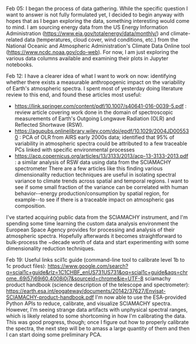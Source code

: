 Feb 05: I began the process of data gathering. While the specific question I want to answer is not fully formulated yet, I decided to begin anyway with hopes that as I began exploring the data, something interesting would come to mind. I am sourcing energy data from the US Energy Information Administration (https://www.eia.gov/totalenergy/data/monthly/) and climate-related data (temperatures, cloud cover, wind conditions, etc.) from the National Oceanic and Atmospheric Administration's Climate Data Online tool (https://www.ncdc.noaa.gov/cdo-web). For now, I am just exploring the various data columns available and examining their plots in Jupyter notebooks.

Feb 12: I have a clearer idea of what I want to work on now: identifying whether there exists a measurable anthropogenic impact on the variability of Earth's atmospheric spectra. I spent most of yesterday doing literature review to this end, and found these articles most useful:
* https://link.springer.com/content/pdf/10.1007/s40641-016-0039-5.pdf : review article covering work done in the domain of spectroscopic measurements of Earth's Outgoing Longwave Radiation (OLR) and Reflected Shortwave (RSW).
* https://agupubs.onlinelibrary.wiley.com/doi/epdf/10.1029/2004JD005530 : PCA of OLR from AIRS early 2000s data; identified that 95% of variability in atmospheric spectra could be attributed to a few traceable PCs linked with specific environmental processes
* https://acp.copernicus.org/articles/13/3133/2013/acp-13-3133-2013.pdf : a similar analysis of RSW data using data from the SCIAMACHY spectrometer
There are a few articles like this finding various dimensionality reduction techniques are useful in isolating spectral variance to climate trends across spatial and temporal regions. I want to see if some small fraction of the variance can be correlated with human behavior--energy production/consumption by spatial region, for example--to see if there is a traceable impact on atmospheric gas composition.

I've started acquiring public data from the SCIAMACHY instrument, and I'm spending some time learning the custom data analysis environment the European Space Agency provides for processing and analysis of their atmospheric spectra. Hopefully afterwards it becomes straightforward to bulk-process the ~decade worth of data and start experimenting with some dimensionality reduction techniques.

Feb 19: Useful links
scil1c guide (command-line tool to calibrate level 1b to 1c product files): https://www.google.com/search?q=scial1c+guide&rlz=1C1CHBF_enUS731US731&oq=scial1c+guide&aqs=chrome..69i57j69i60.4008j0j7&sourceid=chrome&ie=UTF-8
sciamachy product handbook (science description of the telescope and spectrometer): https://earth.esa.int/eogateway/documents/20142/37627/Envisat-SCIAMACHY-product-handbook.pdf
I'm now able to use the ESA-provided Python APIs to reduce, calibrate, and visualize SCIAMACHY spectra. However, I'm seeing strange data artifacts with unphysical spectral ranges, which is likely related to some shortcoming in how I'm calibrating the data. This was good progress, though; once I figure out how to properly calibrate the spectra, the next step will be to amass a large quantity of them and then I can start doing some preliminary PCA.

